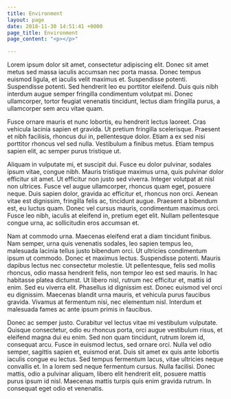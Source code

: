 ```yaml
---
title: Environment
layout: page
date: 2018-11-30 14:51:41 +0000
page_title: Environment
page_content: "<p></p>"

---
```

Lorem ipsum dolor sit amet, consectetur adipiscing elit. Donec sit amet metus sed massa iaculis accumsan nec porta massa. Donec tempus euismod ligula, et iaculis velit maximus et. Suspendisse potenti. Suspendisse potenti. Sed hendrerit leo eu porttitor eleifend. Duis quis nibh interdum augue semper fringilla condimentum volutpat mi. Donec ullamcorper, tortor feugiat venenatis tincidunt, lectus diam fringilla purus, a ullamcorper sem arcu vitae quam.

Fusce ornare mauris et nunc lobortis, eu hendrerit lectus laoreet. Cras vehicula lacinia sapien et gravida. Ut pretium fringilla scelerisque. Praesent et nibh facilisis, rhoncus dui in, pellentesque dolor. Etiam a ex sed nisi porttitor rhoncus vel sed nulla. Vestibulum a finibus metus. Etiam tempus sapien elit, ac semper purus tristique ut.

Aliquam in vulputate mi, et suscipit dui. Fusce eu dolor pulvinar, sodales ipsum vitae, congue nibh. Mauris tristique maximus urna, quis pulvinar dolor efficitur sit amet. Ut efficitur non justo sed viverra. Integer volutpat at nisl non ultrices. Fusce vel augue ullamcorper, rhoncus quam eget, posuere neque. Duis sapien dolor, gravida ac efficitur et, rhoncus non orci. Aenean vitae est dignissim, fringilla felis ac, tincidunt augue. Praesent a bibendum est, eu luctus quam. Donec vel cursus mauris, condimentum maximus orci. Fusce leo nibh, iaculis at eleifend in, pretium eget elit. Nullam pellentesque congue urna, ac sollicitudin eros accumsan et.

Nam at commodo urna. Maecenas eleifend erat a diam tincidunt finibus. Nam semper, urna quis venenatis sodales, leo sapien tempus leo, malesuada lacinia tellus justo bibendum orci. Ut ultricies condimentum ipsum ut commodo. Donec et maximus lectus. Suspendisse potenti. Mauris dapibus lectus nec consectetur molestie. Ut pellentesque, felis sed mollis rhoncus, odio massa hendrerit felis, non tempor leo est sed mauris. In hac habitasse platea dictumst. Ut libero nisl, rutrum nec efficitur et, mattis id enim. Sed eu viverra elit. Phasellus id dignissim est. Donec euismod vel orci eu dignissim. Maecenas blandit urna mauris, et vehicula purus faucibus gravida. Vivamus at fermentum nisi, nec elementum nisl. Interdum et malesuada fames ac ante ipsum primis in faucibus.

Donec ac semper justo. Curabitur vel lectus vitae mi vestibulum vulputate. Quisque consectetur, odio eu rhoncus porta, orci augue vestibulum risus, et eleifend magna dui eu enim. Sed non quam tincidunt, rutrum lorem id, consequat arcu. Fusce in euismod lectus, sed ornare orci. Nulla vel odio semper, sagittis sapien et, euismod erat. Duis sit amet ex quis ante lobortis iaculis congue eu lectus. Sed tempus fermentum lacus, vitae ultricies neque convallis et. In a lorem sed neque fermentum cursus. Nulla facilisi. Donec mattis, odio a pulvinar aliquam, libero elit hendrerit elit, posuere mattis purus ipsum id nisl. Maecenas mattis turpis quis enim gravida rutrum. In consequat eget odio et venenatis.